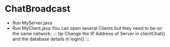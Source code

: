 # ChatBroadcast
- Run MyServer.java
- Run MyClient.java
You can open several Clients but they need to be on the same network.
::: tip
Change the IP Address of Server in clientChat() and the database details in login() 
:::
